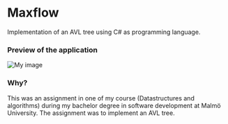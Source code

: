 # Maxflow
Implementation of an AVL tree using C# as programming language.

### Preview of the application
![My image](http://i.imgur.com/M29aSSm.gif?1)

### Why?
This was an assignment in one of my course (Datastructures and algorithms) during my bachelor degree in software development at Malmö University. The assignment was to implement an AVL tree.
